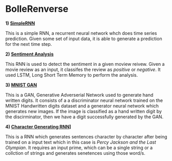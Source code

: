 # BolleRenverse


**1) [SimpleRNN](https://github.com/yashk2000/BolleRenverse/blob/master/SimpleRNN.ipynb)**

This is a simple RNN, a recurrent neural network whch does time series prediction. Given some set of input data, it is able to generate a prediction for the next time step.

**2) [Sentiment Analysis](https://github.com/yashk2000/BolleRenverse/blob/master/SentimentAnalysis.ipynb)**

This RNN is used to detect the sentiment in a given moview reivew. Given a movie review as an input, it classifes the review as *positive* or *negative*. It used LSTM, Long Short Term Memory to perform the analysis. 

**3) [MNIST GAN](https://github.com/yashk2000/BolleRenverse/blob/master/MNISTGan.ipynb)**

This is a GAN, Generative Adverserial Network used to generate hand written digits. It consists of a a discriminator neural network trained on the MNIST Handwritten digits dataset and a generator neural network which generates new images. If the image is classified as a hand written digit by the discirminator, then we have a digit successfully generated by the GAN. 

**4) [Character Generating RNN](https://github.com/yashk2000/BolleRenverse/blob/master/characterGeneratingRNN/charRNN.ipynb)]**

This is a RNN which generates sentences character by character after being trained on a input text which in this case is *Percy Jackson and the Last Olympian*. It requires an input prime, which can be a single string or a collction of strings and generates senetences using those word/s.
